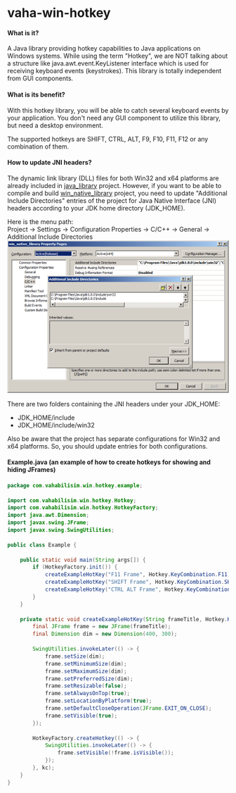 # vaha-win-hotkey

#### What is it?
A Java library providing hotkey capabilities to Java applications on Windows systems. While using the term "Hotkey", we are NOT talking about a structure like java.awt.event.KeyListener interface which is used for receiving keyboard events (keystrokes). This library is totally independent from GUI components. 

#### What is its benefit?
With this hotkey library, you will be able to catch several keyboard events by your application. You don't need any GUI component to utilize this library, but need a desktop environment.

The supported hotkeys are SHIFT, CTRL, ALT, F9, F10, F11, F12 or any combination of them.

#### How to update JNI headers?
The dynamic link library (DLL) files for both Win32 and x64 platforms are already included in [java_library](java_library/src/main/java/com/vahabilisim/win/hotkey) project. However, if you want to be able to compile and build [win_native_library](./win_native_library) project, you need to update "Additional Include Directories" entries of the project for Java Native Interface (JNI) headers according to your JDK home directory (JDK_HOME).

Here is the menu path:  
Project -> Settings -> Configuration Properties -> C/C++ -> General -> Additional Include Directories  
![](./screenshot_additional_include_directories.png)

There are two folders containing the JNI headers under your JDK_HOME:
- JDK_HOME/include
- JDK_HOME/include/win32

Also be aware that the project has separate configurations for Win32 and x64 platforms. So, you should update entries for both configurations.

#### Example.java (an example of how to create hotkeys for showing and hiding JFrames)
```java
package com.vahabilisim.win.hotkey.example;

import com.vahabilisim.win.hotkey.Hotkey;
import com.vahabilisim.win.hotkey.HotkeyFactory;
import java.awt.Dimension;
import javax.swing.JFrame;
import javax.swing.SwingUtilities;

public class Example {

    public static void main(String args[]) {
        if (HotkeyFactory.init()) {
            createExampleHotKey("F11 Frame", Hotkey.KeyCombination.F11);
            createExampleHotKey("SHIFT Frame", Hotkey.KeyCombination.SHIFT);
            createExampleHotKey("CTRL ALT Frame", Hotkey.KeyCombination.ALT, Hotkey.KeyCombination.CTRL);
        }
    }

    private static void createExampleHotKey(String frameTitle, Hotkey.KeyCombination... kc) {
        final JFrame frame = new JFrame(frameTitle);
        final Dimension dim = new Dimension(400, 300);

        SwingUtilities.invokeLater(() -> {
            frame.setSize(dim);
            frame.setMinimumSize(dim);
            frame.setMaximumSize(dim);
            frame.setPreferredSize(dim);
            frame.setResizable(false);
            frame.setAlwaysOnTop(true);
            frame.setLocationByPlatform(true);
            frame.setDefaultCloseOperation(JFrame.EXIT_ON_CLOSE);
            frame.setVisible(true);
        });

        HotkeyFactory.createHotkey(() -> {
            SwingUtilities.invokeLater(() -> {
                frame.setVisible(!frame.isVisible());
            });
        }, kc);
    }
}
```
